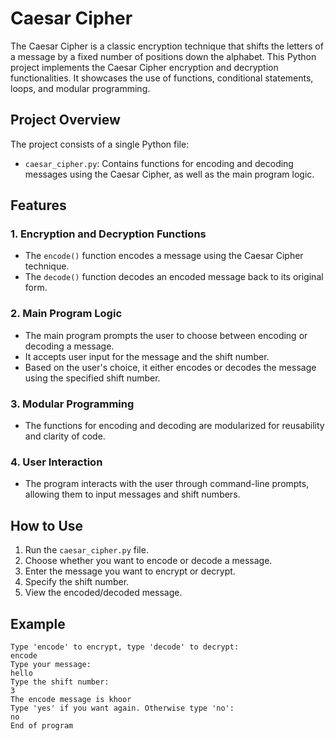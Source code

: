 # Caesar Cipher

The Caesar Cipher is a classic encryption technique that shifts the letters of a message by a fixed number of positions down the alphabet. This Python project implements the Caesar Cipher encryption and decryption functionalities. It showcases the use of functions, conditional statements, loops, and modular programming.

## Project Overview

The project consists of a single Python file:
- `caesar_cipher.py`: Contains functions for encoding and decoding messages using the Caesar Cipher, as well as the main program logic.

## Features

### 1. Encryption and Decryption Functions
- The `encode()` function encodes a message using the Caesar Cipher technique.
- The `decode()` function decodes an encoded message back to its original form.

### 2. Main Program Logic
- The main program prompts the user to choose between encoding or decoding a message.
- It accepts user input for the message and the shift number.
- Based on the user's choice, it either encodes or decodes the message using the specified shift number.

### 3. Modular Programming
- The functions for encoding and decoding are modularized for reusability and clarity of code.

### 4. User Interaction
- The program interacts with the user through command-line prompts, allowing them to input messages and shift numbers.

## How to Use

1. Run the `caesar_cipher.py` file.
2. Choose whether you want to encode or decode a message.
3. Enter the message you want to encrypt or decrypt.
4. Specify the shift number.
5. View the encoded/decoded message.

## Example

```
Type 'encode' to encrypt, type 'decode' to decrypt:
encode
Type your message:
hello
Type the shift number:
3
The encode message is khoor
Type 'yes' if you want again. Otherwise type 'no':
no
End of program
```